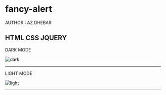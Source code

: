 # fancy-alert

AUTHOR :  AZ DHEBAR

HTML CSS JQUERY
------------------------

DARK MODE

![dark](https://user-images.githubusercontent.com/36300596/117658041-2fc95f80-b192-11eb-9f2b-7c76ac805a37.gif)

-------------------

LIGHT MODE

![light](https://user-images.githubusercontent.com/36300596/117658150-5091b500-b192-11eb-99f3-ce37c9557d7d.gif)

---------------------
